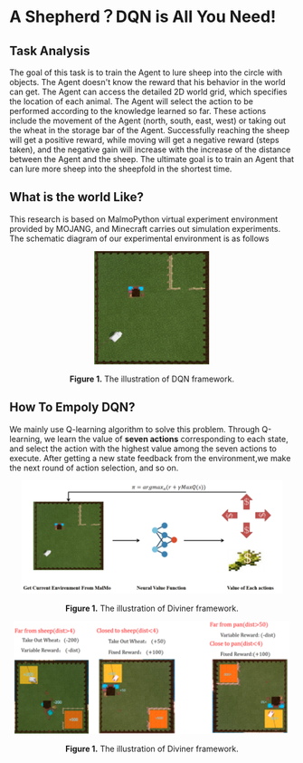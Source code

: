 # A Shepherd？DQN is All You Need!

## Task Analysis

The goal of this task is to train the Agent to lure sheep into the circle with objects. The Agent doesn't know the reward that his behavior in the world can get. The Agent can access the detailed 2D world grid, which specifies the location of each animal. The Agent will select the action to be performed according to the knowledge learned so far. These actions include the movement of the Agent (north, south, east, west) or taking out the wheat in the storage bar of the Agent. Successfully reaching the sheep will get a positive reward, while moving will get a negative reward (steps taken), and the negative gain will increase with the increase of the distance between the Agent and the sheep. The ultimate goal is to train an Agent that can lure more sheep into the sheepfold in the shortest time. 

## What is the world Like? 

This research is based on MalmoPython virtual experiment environment provided by MOJANG, and Minecraft carries out simulation experiments. The schematic diagram of our experimental environment is as follows

<p align="center">
<img src=".\.img/uTools_1641713915176.png" height = "200" alt="" align=center />
<br><br>
<b>Figure 1.</b> The illustration of DQN framework.
</p>

## How To Empoly DQN?

We mainly use Q-learning algorithm to solve this problem. Through Q-learning, we learn the value of **seven actions** corresponding to each state, and select the action with the highest value among the seven actions to execute. After getting a new state feedback from the environment,we  make the next round of action selection, and so on.
<p align="center">
<img src=".\.img/uTools_1641713987925.png" height = "200" alt="" align=center />
<br><br>
<b>Figure 1.</b> The illustration of Diviner framework.
</p>
<p align="center">
<img src=".\.img/uTools_1641714117158.png" height = "200" alt="" align=center />
<br><br>
<b>Figure 1.</b> The illustration of Diviner framework.
</p>

